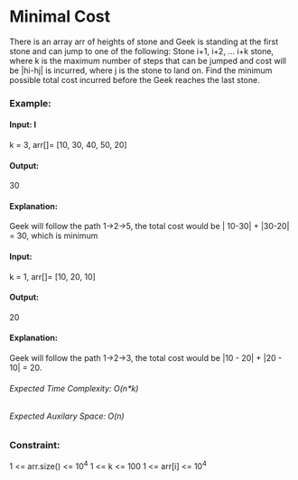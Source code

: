 # Minimal Cost
There is an array arr of heights of stone and Geek is standing at the first stone and can jump to one of the following: Stone i+1, i+2, ... i+k stone, where k is the maximum number of steps that can be jumped and cost will be |hi-hj| is incurred, where j is the stone to land on. Find the minimum possible total cost incurred before the Geek reaches the last stone.

### Example:
#### Input: I
k = 3, arr[]= [10, 30, 40, 50, 20]
#### Output:
30
#### Explanation:
Geek will follow the path 1->2->5, the total cost would be | 10-30| + |30-20| = 30, which is minimum

#### Input: 
k = 1, arr[]= [10, 20, 10]
#### Output: 
20
#### Explanation:
Geek will follow the path 1->2->3, the total cost would be |10 - 20| + |20 - 10| = 20.

###### Expected Time Complexity: O(n*k)
###### Expected Auxilary Space: O(n)

### Constraint:
1 <= arr.size() <= $`10^4`$
1 <= k <= 100
1 <= arr[i] <= $`10^4`$


